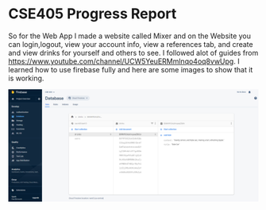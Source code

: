# CSE405 Progress Report

So for the Web App I made a website called Mixer and on the Website you can login,logout, view your account info, view a references tab, and create and view drinks for yourself and others to see. I followed alot of guides from https://www.youtube.com/channel/UCW5YeuERMmlnqo4oq8vwUpg. I learned how to use firebase fully and here are some images to show that it is working. 

![](screenshots/db.png)
